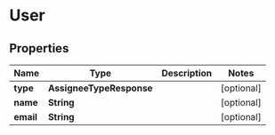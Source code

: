 

# User


## Properties

| Name | Type | Description | Notes |
|------------ | ------------- | ------------- | -------------|
|**type** | **AssigneeTypeResponse** |  |  [optional] |
|**name** | **String** |  |  [optional] |
|**email** | **String** |  |  [optional] |



